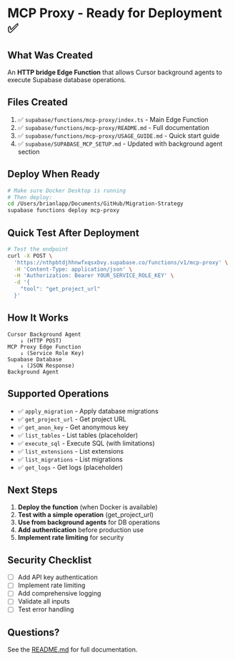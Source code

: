 # MCP Proxy - Ready for Deployment ✅

## What Was Created

An **HTTP bridge Edge Function** that allows Cursor background agents to execute Supabase database operations.

## Files Created

1. ✅ `supabase/functions/mcp-proxy/index.ts` - Main Edge Function
2. ✅ `supabase/functions/mcp-proxy/README.md` - Full documentation
3. ✅ `supabase/functions/mcp-proxy/USAGE_GUIDE.md` - Quick start guide
4. ✅ `supabase/SUPABASE_MCP_SETUP.md` - Updated with background agent section

## Deploy When Ready

```bash
# Make sure Docker Desktop is running
# Then deploy:
cd /Users/brianlapp/Documents/GitHub/Migration-Strategy
supabase functions deploy mcp-proxy
```

## Quick Test After Deployment

```bash
# Test the endpoint
curl -X POST \
  'https://nthpbtdjhhnwfxqsxbvy.supabase.co/functions/v1/mcp-proxy' \
  -H 'Content-Type: application/json' \
  -H 'Authorization: Bearer YOUR_SERVICE_ROLE_KEY' \
  -d '{
    "tool": "get_project_url"
  }'
```

## How It Works

```
Cursor Background Agent
    ↓ (HTTP POST)
MCP Proxy Edge Function
    ↓ (Service Role Key)
Supabase Database
    ↓ (JSON Response)
Background Agent
```

## Supported Operations

- ✅ `apply_migration` - Apply database migrations
- ✅ `get_project_url` - Get project URL
- ✅ `get_anon_key` - Get anonymous key
- ✅ `list_tables` - List tables (placeholder)
- ✅ `execute_sql` - Execute SQL (with limitations)
- ✅ `list_extensions` - List extensions
- ✅ `list_migrations` - List migrations
- ✅ `get_logs` - Get logs (placeholder)

## Next Steps

1. **Deploy the function** (when Docker is available)
2. **Test with a simple operation** (get_project_url)
3. **Use from background agents** for DB operations
4. **Add authentication** before production use
5. **Implement rate limiting** for security

## Security Checklist

- [ ] Add API key authentication
- [ ] Implement rate limiting
- [ ] Add comprehensive logging
- [ ] Validate all inputs
- [ ] Test error handling

## Questions?

See the [README.md](./README.md) for full documentation.

